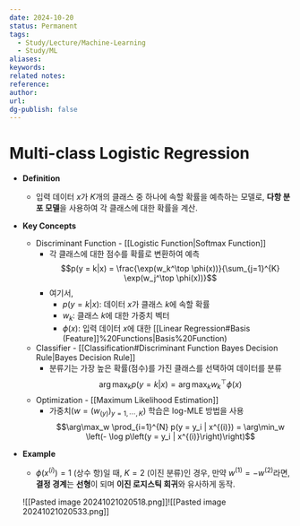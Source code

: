 ```yaml
---
date: 2024-10-20
status: Permanent
tags:
  - Study/Lecture/Machine-Learning
  - Study/ML
aliases: 
keywords: 
related notes: 
reference: 
author: 
url: 
dg-publish: false
---
```

# Multi-class Logistic Regression
- **Definition**
	- 입력 데이터 $x$가 $K$개의 클래스 중 하나에 속할 확률을 예측하는 모델로, **다항 분포 모델**을 사용하여 각 클래스에 대한 확률을 계산.
- **Key Concepts**
	- Discriminant Function - [[Logistic Function|Softmax Function]]
		- 각 클래스에 대한 점수를 확률로 변환하여 예측
			$$p(y = k|x) = \frac{\exp(w_k^\top \phi(x))}{\sum_{j=1}^{K} \exp(w_j^\top \phi(x))}$$
		- 여기서,
			- $p(y = k|x)$: 데이터 $x$가 클래스 $k$에 속할 확률
			- $w_k$: 클래스 $k$에 대한 가중치 벡터
			- $\phi(x)$: 입력 데이터 $x$에 대한 [[Linear Regression#Basis (Feature]]%20Functions|Basis%20Function)
	- Classifier - [[Classification#Discriminant Function Bayes Decision Rule|Bayes Decision Rule]]
		- 분류기는 가장 높은 확률(점수)를 가진 클래스를 선택하여 데이터를 분류
		  $$\arg\max_k p(y = k|x) = \arg\max_k w_k^\top \phi(x)$$
	- Optimization - [[Maximum Likelihood Estimation]]
		- 가중치($w=(w_{(y)})_{y=1, \cdots, K}$) 학습은 log-MLE 방법을 사용
		  $$\arg\max_w \prod_{i=1}^{N} p(y = y_i | x^{(i)}) = \arg\min_w \left(- \log p\left(y = y_i | x^{(i)}\right)\right)$$
- **Example**
	- $\phi(x^{(i)}) = 1$ (상수 항)일 때, $K=2$ (이진 분류)인 경우, 만약 $w^{(1)} = -w^{(2)}$라면, **결정 경계**는 **선형**이 되며 **이진 로지스틱 회귀**와 유사하게 동작.
	
	![[Pasted image 20241021020518.png]]![[Pasted image 20241021020533.png]]